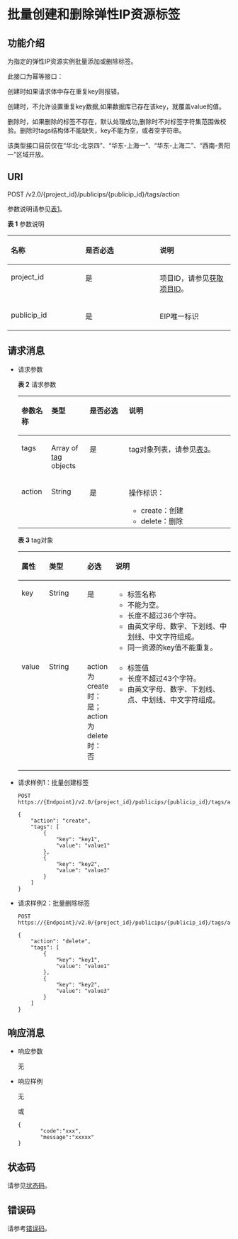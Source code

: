 # 批量创建和删除弹性IP资源标签<a name="eip_apitag_0004"></a>

## 功能介绍<a name="zh-cn_topic_0201534168_section16984350162413"></a>

为指定的弹性IP资源实例批量添加或删除标签。

此接口为幂等接口：

创建时如果请求体中存在重复key则报错。

创建时，不允许设置重复key数据,如果数据库已存在该key，就覆盖value的值。

删除时，如果删除的标签不存在，默认处理成功,删除时不对标签字符集范围做校验。删除时tags结构体不能缺失，key不能为空，或者空字符串。

该类型接口目前仅在“华北-北京四”、“华东-上海一”、“华东-上海二”、“西南-贵阳一”区域开放。

## URI<a name="zh-cn_topic_0201534168_section49844500244"></a>

POST /v2.0/\{project\_id\}/publicips/\{publicip\_id\}/tags/action

参数说明请参见[表1](#zh-cn_topic_0201534168_table27380479)。

**表 1**  参数说明

<a name="zh-cn_topic_0201534168_table27380479"></a>
<table><thead align="left"><tr id="zh-cn_topic_0201534168_row28751554"><th class="cellrowborder" valign="top" width="33.33333333333333%" id="mcps1.2.4.1.1"><p id="zh-cn_topic_0201534168_p47174532"><a name="zh-cn_topic_0201534168_p47174532"></a><a name="zh-cn_topic_0201534168_p47174532"></a>名称</p>
</th>
<th class="cellrowborder" valign="top" width="33.33333333333333%" id="mcps1.2.4.1.2"><p id="zh-cn_topic_0201534168_p63040734"><a name="zh-cn_topic_0201534168_p63040734"></a><a name="zh-cn_topic_0201534168_p63040734"></a>是否必选</p>
</th>
<th class="cellrowborder" valign="top" width="33.33333333333333%" id="mcps1.2.4.1.3"><p id="zh-cn_topic_0201534168_p6025849"><a name="zh-cn_topic_0201534168_p6025849"></a><a name="zh-cn_topic_0201534168_p6025849"></a>说明</p>
</th>
</tr>
</thead>
<tbody><tr id="zh-cn_topic_0201534168_row18331773"><td class="cellrowborder" valign="top" width="33.33333333333333%" headers="mcps1.2.4.1.1 "><p id="zh-cn_topic_0201534168_p8478608"><a name="zh-cn_topic_0201534168_p8478608"></a><a name="zh-cn_topic_0201534168_p8478608"></a>project_id</p>
</td>
<td class="cellrowborder" valign="top" width="33.33333333333333%" headers="mcps1.2.4.1.2 "><p id="zh-cn_topic_0201534168_p15678685"><a name="zh-cn_topic_0201534168_p15678685"></a><a name="zh-cn_topic_0201534168_p15678685"></a>是</p>
</td>
<td class="cellrowborder" valign="top" width="33.33333333333333%" headers="mcps1.2.4.1.3 "><p id="zh-cn_topic_0201534168_p10487112"><a name="zh-cn_topic_0201534168_p10487112"></a><a name="zh-cn_topic_0201534168_p10487112"></a>项目ID，请参见<a href="获取项目ID.md#eip_api06_0004">获取项目ID</a>。</p>
</td>
</tr>
<tr id="zh-cn_topic_0201534168_row21254748"><td class="cellrowborder" valign="top" width="33.33333333333333%" headers="mcps1.2.4.1.1 "><p id="zh-cn_topic_0201534168_p43913021"><a name="zh-cn_topic_0201534168_p43913021"></a><a name="zh-cn_topic_0201534168_p43913021"></a>publicip_id</p>
</td>
<td class="cellrowborder" valign="top" width="33.33333333333333%" headers="mcps1.2.4.1.2 "><p id="zh-cn_topic_0201534168_p184914"><a name="zh-cn_topic_0201534168_p184914"></a><a name="zh-cn_topic_0201534168_p184914"></a>是</p>
</td>
<td class="cellrowborder" valign="top" width="33.33333333333333%" headers="mcps1.2.4.1.3 "><p id="zh-cn_topic_0201534168_p14978051"><a name="zh-cn_topic_0201534168_p14978051"></a><a name="zh-cn_topic_0201534168_p14978051"></a>EIP唯一标识</p>
</td>
</tr>
</tbody>
</table>

## 请求消息<a name="zh-cn_topic_0201534168_section1799117501243"></a>

-   请求参数

    **表 2**  请求参数

    <a name="zh-cn_topic_0201534168_table8992250172415"></a>
    <table><thead align="left"><tr id="zh-cn_topic_0201534168_row3711351132413"><th class="cellrowborder" valign="top" width="14.000000000000002%" id="mcps1.2.5.1.1"><p id="zh-cn_topic_0201534168_p471145111242"><a name="zh-cn_topic_0201534168_p471145111242"></a><a name="zh-cn_topic_0201534168_p471145111242"></a>参数名称</p>
    </th>
    <th class="cellrowborder" valign="top" width="18%" id="mcps1.2.5.1.2"><p id="zh-cn_topic_0201534168_p47115515247"><a name="zh-cn_topic_0201534168_p47115515247"></a><a name="zh-cn_topic_0201534168_p47115515247"></a>类型</p>
    </th>
    <th class="cellrowborder" valign="top" width="18.509999999999998%" id="mcps1.2.5.1.3"><p id="zh-cn_topic_0201534168_p10711051202417"><a name="zh-cn_topic_0201534168_p10711051202417"></a><a name="zh-cn_topic_0201534168_p10711051202417"></a>是否必选</p>
    </th>
    <th class="cellrowborder" valign="top" width="49.49%" id="mcps1.2.5.1.4"><p id="zh-cn_topic_0201534168_p117218511241"><a name="zh-cn_topic_0201534168_p117218511241"></a><a name="zh-cn_topic_0201534168_p117218511241"></a>说明</p>
    </th>
    </tr>
    </thead>
    <tbody><tr id="zh-cn_topic_0201534168_row572951152420"><td class="cellrowborder" valign="top" width="14.000000000000002%" headers="mcps1.2.5.1.1 "><p id="zh-cn_topic_0201534168_p17721851132411"><a name="zh-cn_topic_0201534168_p17721851132411"></a><a name="zh-cn_topic_0201534168_p17721851132411"></a>tags</p>
    </td>
    <td class="cellrowborder" valign="top" width="18%" headers="mcps1.2.5.1.2 "><p id="zh-cn_topic_0201534168_p072551172414"><a name="zh-cn_topic_0201534168_p072551172414"></a><a name="zh-cn_topic_0201534168_p072551172414"></a>Array of <a href="#zh-cn_topic_0201534168_table13242848193719">tag</a> objects</p>
    </td>
    <td class="cellrowborder" valign="top" width="18.509999999999998%" headers="mcps1.2.5.1.3 "><p id="zh-cn_topic_0201534168_p7721851162410"><a name="zh-cn_topic_0201534168_p7721851162410"></a><a name="zh-cn_topic_0201534168_p7721851162410"></a>是</p>
    </td>
    <td class="cellrowborder" valign="top" width="49.49%" headers="mcps1.2.5.1.4 "><p id="zh-cn_topic_0201534168_p67265110244"><a name="zh-cn_topic_0201534168_p67265110244"></a><a name="zh-cn_topic_0201534168_p67265110244"></a>tag对象列表，请参见<a href="#zh-cn_topic_0201534168_table13242848193719">表3</a>。</p>
    </td>
    </tr>
    <tr id="zh-cn_topic_0201534168_row57295120245"><td class="cellrowborder" valign="top" width="14.000000000000002%" headers="mcps1.2.5.1.1 "><p id="zh-cn_topic_0201534168_p572115152417"><a name="zh-cn_topic_0201534168_p572115152417"></a><a name="zh-cn_topic_0201534168_p572115152417"></a>action</p>
    </td>
    <td class="cellrowborder" valign="top" width="18%" headers="mcps1.2.5.1.2 "><p id="zh-cn_topic_0201534168_p12724511244"><a name="zh-cn_topic_0201534168_p12724511244"></a><a name="zh-cn_topic_0201534168_p12724511244"></a>String</p>
    </td>
    <td class="cellrowborder" valign="top" width="18.509999999999998%" headers="mcps1.2.5.1.3 "><p id="zh-cn_topic_0201534168_p3721951162417"><a name="zh-cn_topic_0201534168_p3721951162417"></a><a name="zh-cn_topic_0201534168_p3721951162417"></a>是</p>
    </td>
    <td class="cellrowborder" valign="top" width="49.49%" headers="mcps1.2.5.1.4 "><p id="zh-cn_topic_0201534168_p1562014114112"><a name="zh-cn_topic_0201534168_p1562014114112"></a><a name="zh-cn_topic_0201534168_p1562014114112"></a>操作标识：</p>
    <a name="zh-cn_topic_0201534168_ul2205152413110"></a><a name="zh-cn_topic_0201534168_ul2205152413110"></a><ul id="zh-cn_topic_0201534168_ul2205152413110"><li>create：创建</li><li>delete：删除</li></ul>
    </td>
    </tr>
    </tbody>
    </table>

    **表 3**  tag对象

    <a name="zh-cn_topic_0201534168_table13242848193719"></a>
    <table><thead align="left"><tr id="zh-cn_topic_0201534168_row13343144812379"><th class="cellrowborder" valign="top" width="13%" id="mcps1.2.5.1.1"><p id="zh-cn_topic_0201534168_p15343174853715"><a name="zh-cn_topic_0201534168_p15343174853715"></a><a name="zh-cn_topic_0201534168_p15343174853715"></a>属性</p>
    </th>
    <th class="cellrowborder" valign="top" width="18.060000000000002%" id="mcps1.2.5.1.2"><p id="zh-cn_topic_0201534168_p13431648163716"><a name="zh-cn_topic_0201534168_p13431648163716"></a><a name="zh-cn_topic_0201534168_p13431648163716"></a>类型</p>
    </th>
    <th class="cellrowborder" valign="top" width="12.24%" id="mcps1.2.5.1.3"><p id="zh-cn_topic_0201534168_p169809965412"><a name="zh-cn_topic_0201534168_p169809965412"></a><a name="zh-cn_topic_0201534168_p169809965412"></a>必选</p>
    </th>
    <th class="cellrowborder" valign="top" width="56.699999999999996%" id="mcps1.2.5.1.4"><p id="zh-cn_topic_0201534168_p11344748183719"><a name="zh-cn_topic_0201534168_p11344748183719"></a><a name="zh-cn_topic_0201534168_p11344748183719"></a>说明</p>
    </th>
    </tr>
    </thead>
    <tbody><tr id="zh-cn_topic_0201534168_row103449487379"><td class="cellrowborder" valign="top" width="13%" headers="mcps1.2.5.1.1 "><p id="zh-cn_topic_0201534168_p183469482373"><a name="zh-cn_topic_0201534168_p183469482373"></a><a name="zh-cn_topic_0201534168_p183469482373"></a>key</p>
    </td>
    <td class="cellrowborder" valign="top" width="18.060000000000002%" headers="mcps1.2.5.1.2 "><p id="zh-cn_topic_0201534168_p1434684863710"><a name="zh-cn_topic_0201534168_p1434684863710"></a><a name="zh-cn_topic_0201534168_p1434684863710"></a>String</p>
    </td>
    <td class="cellrowborder" valign="top" width="12.24%" headers="mcps1.2.5.1.3 "><p id="zh-cn_topic_0201534168_p298018911544"><a name="zh-cn_topic_0201534168_p298018911544"></a><a name="zh-cn_topic_0201534168_p298018911544"></a>是</p>
    </td>
    <td class="cellrowborder" valign="top" width="56.699999999999996%" headers="mcps1.2.5.1.4 "><a name="zh-cn_topic_0201534168_zh-cn_topic_0013935842_zh-cn_topic_0067805752_zh-cn_topic_0013859511_ul2321196023222"></a><a name="zh-cn_topic_0201534168_zh-cn_topic_0013935842_zh-cn_topic_0067805752_zh-cn_topic_0013859511_ul2321196023222"></a><ul id="zh-cn_topic_0201534168_zh-cn_topic_0013935842_zh-cn_topic_0067805752_zh-cn_topic_0013859511_ul2321196023222"><li>标签名称</li><li>不能为空。</li><li>长度不超过36个字符。</li><li>由英文字母、数字、下划线、中划线、中文字符组成。</li><li>同一资源的key值不能重复。</li></ul>
    </td>
    </tr>
    <tr id="zh-cn_topic_0201534168_row2346548163714"><td class="cellrowborder" valign="top" width="13%" headers="mcps1.2.5.1.1 "><p id="zh-cn_topic_0201534168_p1134624816377"><a name="zh-cn_topic_0201534168_p1134624816377"></a><a name="zh-cn_topic_0201534168_p1134624816377"></a>value</p>
    </td>
    <td class="cellrowborder" valign="top" width="18.060000000000002%" headers="mcps1.2.5.1.2 "><p id="zh-cn_topic_0201534168_p234619483371"><a name="zh-cn_topic_0201534168_p234619483371"></a><a name="zh-cn_topic_0201534168_p234619483371"></a>String</p>
    </td>
    <td class="cellrowborder" valign="top" width="12.24%" headers="mcps1.2.5.1.3 "><p id="zh-cn_topic_0201534168_p209805915417"><a name="zh-cn_topic_0201534168_p209805915417"></a><a name="zh-cn_topic_0201534168_p209805915417"></a>action为create时：是；action为delete时：否</p>
    </td>
    <td class="cellrowborder" valign="top" width="56.699999999999996%" headers="mcps1.2.5.1.4 "><a name="zh-cn_topic_0201534168_zh-cn_topic_0013935842_zh-cn_topic_0067805752_zh-cn_topic_0013859511_ul6706750105539"></a><a name="zh-cn_topic_0201534168_zh-cn_topic_0013935842_zh-cn_topic_0067805752_zh-cn_topic_0013859511_ul6706750105539"></a><ul id="zh-cn_topic_0201534168_zh-cn_topic_0013935842_zh-cn_topic_0067805752_zh-cn_topic_0013859511_ul6706750105539"><li>标签值</li><li>长度不超过43个字符。</li><li>由英文字母、数字、下划线、点、中划线、中文字符组成。</li></ul>
    </td>
    </tr>
    </tbody>
    </table>


-   请求样例1：批量创建标签

    ```
    POST https://{Endpoint}/v2.0/{project_id}/publicips/{publicip_id}/tags/action
    
    {
        "action": "create",
        "tags": [
            {
                "key": "key1",
                "value": "value1"
            },
            {
                "key": "key2",
                "value": "value3"
            }
        ]
    }
    ```


-   请求样例2：批量删除标签

    ```
    POST https://{Endpoint}/v2.0/{project_id}/publicips/{publicip_id}/tags/action
    
    {
        "action": "delete",
        "tags": [
            {
                "key": "key1",
                "value": "value1"
            },
            {
                "key": "key2",
                "value": "value3"
            }
        ]
    }
    ```


## 响应消息<a name="zh-cn_topic_0201534168_section173510241"></a>

-   响应参数

    无

-   响应样例

    无

    或

    ```
    {
           "code":"xxx",
           "message":"xxxxx"
    }
    ```


## 状态码<a name="zh-cn_topic_0201534168_section31981619"></a>

请参见[状态码](状态码.md#eip_api05_0001)。

## 错误码<a name="zh-cn_topic_0201534168_section85821649202813"></a>

请参考[错误码](错误码.md)。

